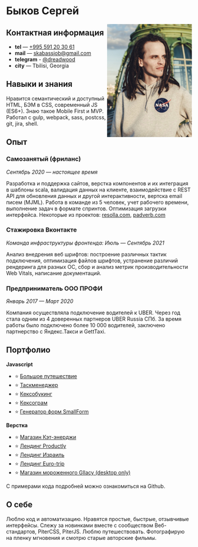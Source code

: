 # Быков Сергей 

<img align="right" width="230" heigth="auto" alt="Sergey Bykov на фоне купола Дома Зингера в Санкт-Петербурге в худи с логотипом NASA" src="photo.jpg">

## Контактная информация

- **tel** — <a href="tel:+995591203061">+995 591 20 30 61</a>
- **mail** — <a href="mailto:skabass@yandex.ru">skabassjob@gmail.com</a>
- **telegram** - <a href="https://t.me/dreadwood">@dreadwood</a>
- **city** — Tbilisi, Georgia


## Навыки и знания	

Нравится семантический и доступный HTML, БЭМ в CSS, современный JS (ES6+). Знаю такое Mobile First и MVP. Работал с gulp, webpack, sass, postcss, git, jira, shell. 

## Опыт	

### Самозанятый (фриланс)

_Сентябрь 2020 — настоящее время_
	
Разработка и поддержка сайтов, верстка компонентов и их интеграция в шаблоны scala, валидация данных на клиенте, взаимодействие с REST API для обновления данных и другой интерактивности, вертска email писем (MJML). Работа в команде из 5 человек, учет рабочего времени, выполнение задач в формате спринтов. Оптимизация загрузки интерфейса. Некоторые из проектов: [resolla.com](https://resolla.com/), [padverb.com](https://en.padverb.com/)

### Стажировка Вконтакте

_Команда инфраструктуры фронтенда: Июль — Сентябрь 2021_

Анализ внедрения веб шрифтов: построение различных тактик подключения, оптимизация файлов шрифтов, устранение различий рендеринга для разных ОС, сбор и анализ метрик производительности Web Vitals, написание документаций.

### Предприниматель ООО ПРОФИ

_Январь 2017 — Март 2020_

Компания осуществляла подключение водителей к UBER. Через год стала одним из 4 доверенных партнеров UBER Russia СПб. За время работы было подключено более 10 000 водителей, заключено партнерство с Яндекс.Такси и GettTaxi. 

## Портфолио	

**Javascript** 

- ⭐️ [Большое путешествие](https://dreadwood.github.io/big-trip/)
- ⭐️ [Таскменеджер](https://dreadwood.github.io/taskmanager/)
- ⭐️ [Кексобукинг](https://dreadwood.github.io/keksobooking/)
- ⭐️ [Кексограм](https://dreadwood.github.io/kekstagram/)
- ⭐️ [Генератор форм SmallForm](https://dreadwood.github.io/smallform/)

**Верстка** 

- ⭐️ [Магазин Кэт-энерджи](https://srg-catenergy.netlify.app/)
- ⭐️ [Лендинг Productly](https://dreadwood.github.io/productly/)
- ⭐️ [Лендинг Израиль](https://israil.netlify.app/)
- ⭐️ [Лендинг Euro-trip](https://dreadwood.github.io/euro-trip/)
- ⭐️ [Магазин мороженного Gllacy (desktop only)](https://dreadwood.github.io/gllacy/)

С примерами кода подробней можно ознакомиться на Github.

## О себе	

Люблю код и автоматизацию. Нравятся простые, быстрые, отзывчивые интерфейсы. Слежу за новинками вместе с сообществом Веб-стандартов, PiterCSS, PiterJS. Люблю путешествовать. Фотографирую на пленку мгновения и смотрю старые авторские фильмы.  

